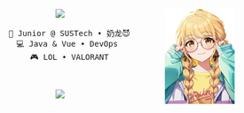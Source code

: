 <div align="center">
<img src="img/kotone.png" width="25%" align="right" />
<img src="https://readme-typing-svg.demolab.com/?font=Inconsolata&weight=500&size=50&duration=4000&pause=300&color=A7A459&center=true&vCenter=true&multiline=true&repeat=false&random=false&width=1300&height=140&lines=Zed%20King!!" width="70%" />

<pre>
    💼 Junior @ SUSTech • 奶龙😈
    💻 Java & Vue • DevOps 
    🎮 LOL • VALORANT
</pre>
<br>

[![](https://img.shields.io/badge/mail-6364ff)](mailto:12210532@mail.sustech.edu.cn)
</div>

